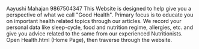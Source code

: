 Aayushi Mahajan
9867504347
This Website is designed to help give you a perspective of what we call "Good Health". Primary focus is to educate you on important health related topics through our articles. We record your personal data like sleep-cycle, food and nutrition regime, allergies, etc. and give you advice related to the same from our experienced Nutritionists.
Open Health.html (Home Page), then traverse through the website.
